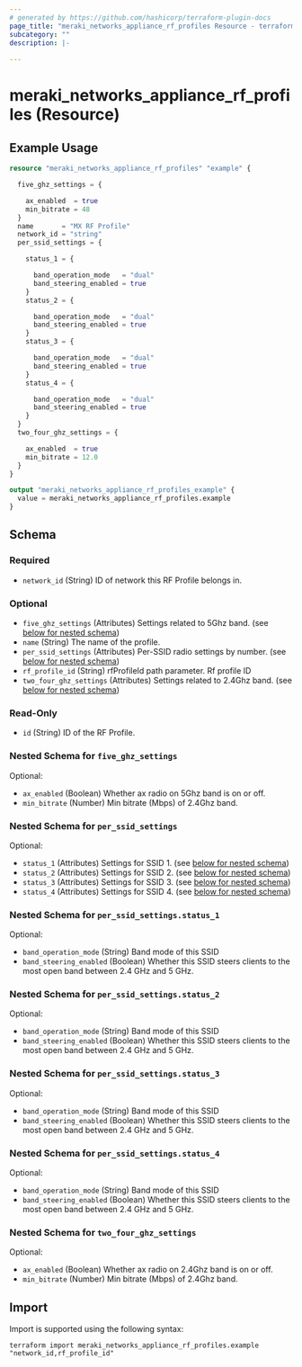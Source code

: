 ```yaml
---
# generated by https://github.com/hashicorp/terraform-plugin-docs
page_title: "meraki_networks_appliance_rf_profiles Resource - terraform-provider-meraki"
subcategory: ""
description: |-
  
---
```


# meraki_networks_appliance_rf_profiles (Resource)



## Example Usage

```terraform
resource "meraki_networks_appliance_rf_profiles" "example" {

  five_ghz_settings = {

    ax_enabled  = true
    min_bitrate = 48
  }
  name       = "MX RF Profile"
  network_id = "string"
  per_ssid_settings = {

    status_1 = {

      band_operation_mode   = "dual"
      band_steering_enabled = true
    }
    status_2 = {

      band_operation_mode   = "dual"
      band_steering_enabled = true
    }
    status_3 = {

      band_operation_mode   = "dual"
      band_steering_enabled = true
    }
    status_4 = {

      band_operation_mode   = "dual"
      band_steering_enabled = true
    }
  }
  two_four_ghz_settings = {

    ax_enabled  = true
    min_bitrate = 12.0
  }
}

output "meraki_networks_appliance_rf_profiles_example" {
  value = meraki_networks_appliance_rf_profiles.example
}
```

<!-- schema generated by tfplugindocs -->
## Schema

### Required

- `network_id` (String) ID of network this RF Profile belongs in.

### Optional

- `five_ghz_settings` (Attributes) Settings related to 5Ghz band. (see [below for nested schema](#nestedatt--five_ghz_settings))
- `name` (String) The name of the profile.
- `per_ssid_settings` (Attributes) Per-SSID radio settings by number. (see [below for nested schema](#nestedatt--per_ssid_settings))
- `rf_profile_id` (String) rfProfileId path parameter. Rf profile ID
- `two_four_ghz_settings` (Attributes) Settings related to 2.4Ghz band. (see [below for nested schema](#nestedatt--two_four_ghz_settings))

### Read-Only

- `id` (String) ID of the RF Profile.

<a id="nestedatt--five_ghz_settings"></a>
### Nested Schema for `five_ghz_settings`

Optional:

- `ax_enabled` (Boolean) Whether ax radio on 5Ghz band is on or off.
- `min_bitrate` (Number) Min bitrate (Mbps) of 2.4Ghz band.


<a id="nestedatt--per_ssid_settings"></a>
### Nested Schema for `per_ssid_settings`

Optional:

- `status_1` (Attributes) Settings for SSID 1. (see [below for nested schema](#nestedatt--per_ssid_settings--status_1))
- `status_2` (Attributes) Settings for SSID 2. (see [below for nested schema](#nestedatt--per_ssid_settings--status_2))
- `status_3` (Attributes) Settings for SSID 3. (see [below for nested schema](#nestedatt--per_ssid_settings--status_3))
- `status_4` (Attributes) Settings for SSID 4. (see [below for nested schema](#nestedatt--per_ssid_settings--status_4))

<a id="nestedatt--per_ssid_settings--status_1"></a>
### Nested Schema for `per_ssid_settings.status_1`

Optional:

- `band_operation_mode` (String) Band mode of this SSID
- `band_steering_enabled` (Boolean) Whether this SSID steers clients to the most open band between 2.4 GHz and 5 GHz.


<a id="nestedatt--per_ssid_settings--status_2"></a>
### Nested Schema for `per_ssid_settings.status_2`

Optional:

- `band_operation_mode` (String) Band mode of this SSID
- `band_steering_enabled` (Boolean) Whether this SSID steers clients to the most open band between 2.4 GHz and 5 GHz.


<a id="nestedatt--per_ssid_settings--status_3"></a>
### Nested Schema for `per_ssid_settings.status_3`

Optional:

- `band_operation_mode` (String) Band mode of this SSID
- `band_steering_enabled` (Boolean) Whether this SSID steers clients to the most open band between 2.4 GHz and 5 GHz.


<a id="nestedatt--per_ssid_settings--status_4"></a>
### Nested Schema for `per_ssid_settings.status_4`

Optional:

- `band_operation_mode` (String) Band mode of this SSID
- `band_steering_enabled` (Boolean) Whether this SSID steers clients to the most open band between 2.4 GHz and 5 GHz.



<a id="nestedatt--two_four_ghz_settings"></a>
### Nested Schema for `two_four_ghz_settings`

Optional:

- `ax_enabled` (Boolean) Whether ax radio on 2.4Ghz band is on or off.
- `min_bitrate` (Number) Min bitrate (Mbps) of 2.4Ghz band.

## Import

Import is supported using the following syntax:

```shell
terraform import meraki_networks_appliance_rf_profiles.example "network_id,rf_profile_id"
```
